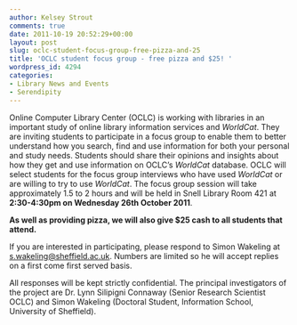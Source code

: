 ```yaml
---
author: Kelsey Strout
comments: true
date: 2011-10-19 20:52:29+00:00
layout: post
slug: oclc-student-focus-group-free-pizza-and-25
title: 'OCLC student focus group - free pizza and $25! '
wordpress_id: 4294
categories:
- Library News and Events
- Serendipity
---
```


Online Computer Library Center (OCLC) is working with libraries in an important study of online library information services and _WorldCat_. They are inviting students to participate in a focus group to enable them to better understand how you search, find and use information for both your personal and study needs. Students should share their opinions and insights about how they get and use information on OCLC’s _WorldCat_ database. OCLC will select students for the focus group interviews who have used _WorldCat_ or are willing to try to use _WorldCat_. The focus group session will take approximately 1.5 to 2 hours and will be held in Snell Library Room 421 at **2:30-4:30pm on Wednesday 26th October 2011**.

****As well as providing pizza, we will also give $25 cash to all students that attend.****

If you are interested in participating, please respond to Simon Wakeling at [s.wakeling@sheffield.ac.uk](mailto:s.wakeling@sheffield.ac.uk). Numbers are limited so he will accept replies on a first come first served basis.

All responses will be kept strictly confidential. The principal investigators of the project are Dr. Lynn Silipigni Connaway (Senior Research Scientist OCLC) and Simon Wakeling (Doctoral Student, Information School, University of Sheffield).
